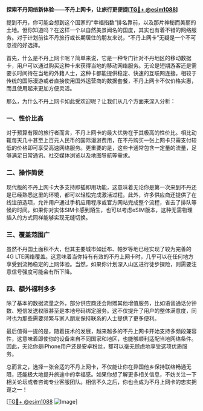 **探索不丹网络新体验——不丹上网卡，让旅行更便捷[[TG💪+ @esim1088](https://t.me/s/esim1088)]**

提到不丹，你可能会想到这个国家的“幸福指数”排名靠前，以及那片神秘而美丽的土地。但你知道吗？在这样一个以自然美景闻名的国度，其实也有着不错的网络服务。对于计划前往不丹旅行或长期居住的朋友来说，“不丹上网卡”无疑是一个不可忽视的好选择。

首先，什么是不丹上网卡呢？简单来说，它是一种专门针对不丹地区的移动数据卡，用户可以通过购买这种卡来获得当地的移动网络服务。无论是短期游客还是需要长时间待在当地的外籍人士，这种卡都能提供稳定、快速的互联网连接。相较于传统的国际漫游或者直接使用国外运营商的数据套餐，不丹上网卡不仅价格实惠，而且使用起来更加方便灵活。

那么，为什么不丹上网卡如此受欢迎呢？让我们从几个方面来深入分析：

### **一、性价比高**
对于预算有限的旅行者而言，不丹上网卡的最大优势在于其极高的性价比。相比动辄每天几十甚至上百元人民币的国际漫游费用，在不丹购买一张上网卡只需支付较低的价格即可享受高速网络服务。更重要的是，这些卡通常包含一定量的流量，足够满足日常通讯、社交媒体浏览以及地图导航等需求。

### **二、操作简便**
现代版的不丹上网卡大多支持即插即用功能，这意味着无论你是第一次来到不丹还是已经熟悉这里的环境，都可以轻松完成激活过程。此外，许多供应商还提供了在线注册选项，允许用户通过手机应用程序或官方网站完成整个流程，省去了排队等候的时间。如果你对实体SIM卡感到陌生，也可以考虑eSIM版本，这种无需物理插入的方式同样能够实现无缝切换。

### **三、覆盖范围广**
虽然不丹国土面积不大，但其主要城市如廷布、帕罗等地已经实现了较为完善的4G LTE网络覆盖。这意味着当你持有有效的不丹上网卡时，几乎可以在任何地方享受到流畅稳定的上网体验。当然，如果你计划深入山区进行徒步探险，则需要注意信号强度可能会有所下降。

### **四、额外福利多多**
除了基本的数据流量之外，部分供应商还会附赠其他增值服务，比如语音通话分钟数、短信发送权限甚至是本地号码绑定服务。这不仅提升了用户的整体满意度，同时也为那些需要频繁与家人朋友保持联系的人士提供了更多便利。

最后值得一提的是，随着技术的发展，越来越多的不丹上网卡开始支持多频段兼容性，这意味着即使你的设备来自不同国家和地区，也能够顺利适配当地网络条件。因此，无论你是iPhone用户还是安卓粉丝，都可以毫无顾虑地享受这项优质服务。

总而言之，选择一张合适的不丹上网卡，不仅能让你在异国他乡保持联络畅通无阻，还能极大地提升旅途中的幸福感。如果你想了解更多相关信息，不妨关注一下相关论坛或者咨询专业客服团队。相信不久之后，你也会成为不丹上网卡的忠实拥趸之一！

[[TG💪+ @esim1088](https://t.me/s/esim1088) ![Image](https://i.postimg.cc/4NQfJmqS/Snipaste-2025-05-13-00-14-12.png)]
